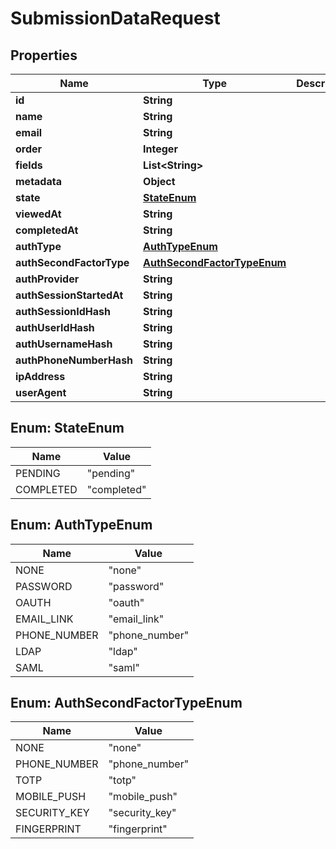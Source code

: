 
# SubmissionDataRequest

## Properties
Name | Type | Description | Notes
------------ | ------------- | ------------- | -------------
**id** | **String** |  | 
**name** | **String** |  | 
**email** | **String** |  | 
**order** | **Integer** |  | 
**fields** | **List&lt;String&gt;** |  | 
**metadata** | **Object** |  | 
**state** | [**StateEnum**](#StateEnum) |  | 
**viewedAt** | **String** |  |  [optional]
**completedAt** | **String** |  |  [optional]
**authType** | [**AuthTypeEnum**](#AuthTypeEnum) |  |  [optional]
**authSecondFactorType** | [**AuthSecondFactorTypeEnum**](#AuthSecondFactorTypeEnum) |  |  [optional]
**authProvider** | **String** |  |  [optional]
**authSessionStartedAt** | **String** |  |  [optional]
**authSessionIdHash** | **String** |  |  [optional]
**authUserIdHash** | **String** |  |  [optional]
**authUsernameHash** | **String** |  |  [optional]
**authPhoneNumberHash** | **String** |  |  [optional]
**ipAddress** | **String** |  |  [optional]
**userAgent** | **String** |  |  [optional]


<a name="StateEnum"></a>
## Enum: StateEnum
Name | Value
---- | -----
PENDING | &quot;pending&quot;
COMPLETED | &quot;completed&quot;


<a name="AuthTypeEnum"></a>
## Enum: AuthTypeEnum
Name | Value
---- | -----
NONE | &quot;none&quot;
PASSWORD | &quot;password&quot;
OAUTH | &quot;oauth&quot;
EMAIL_LINK | &quot;email_link&quot;
PHONE_NUMBER | &quot;phone_number&quot;
LDAP | &quot;ldap&quot;
SAML | &quot;saml&quot;


<a name="AuthSecondFactorTypeEnum"></a>
## Enum: AuthSecondFactorTypeEnum
Name | Value
---- | -----
NONE | &quot;none&quot;
PHONE_NUMBER | &quot;phone_number&quot;
TOTP | &quot;totp&quot;
MOBILE_PUSH | &quot;mobile_push&quot;
SECURITY_KEY | &quot;security_key&quot;
FINGERPRINT | &quot;fingerprint&quot;



